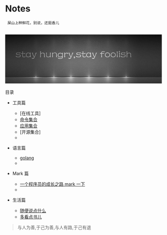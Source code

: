 # Notes

```
 屎山上种鲜花，别说，还挺香儿
                    
```

![img.png](./asserts/stay.01.jpg)

目录

- 工具篇

  - [在线工具]
  - [命令集合](./tools/cmd/readme.md)
  - [应用集合](./tools/app/readme.md)
  - [开源集合]
  - []()

- 语言篇

  - [golang](./languages/golang/readme.md)
  - []()

- Mark 篇

  - [一个程序员的成长之路 mark 一下](https://github.com/fouber/blog/issues/41)
  - []()

- 生活篇

  - [随便说点什么](./lifes/say-say.md)
  - [多看点书儿](./lifes/books.md)

> 与人为善,于己为善,与人有路,于己有退
